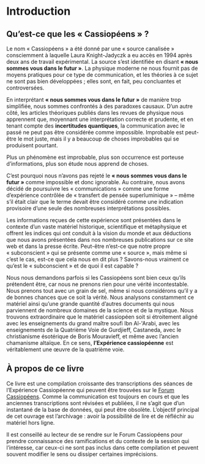 # Introduction

## Qu’est-ce que les « Cassiopéens » ?

Le nom « Cassiopéens » a été donné par une « source canalisée » consciemment à laquelle Laura Knight-Jadyczk a eu accès en 1994 après deux ans de travail expérimental. La source s’est identifiée en disant **« nous sommes vous dans le futur »**. La physique moderne ne nous fournit pas de moyens pratiques pour ce type de communication, et les théories à ce sujet ne sont pas bien développées ; elles sont, en fait, peu concluantes et controversées.

En interprétant **« nous sommes vous dans le futur »** de manière trop simplifiée, nous sommes confrontés à des paradoxes causaux. D’un autre côté, les articles théoriques publiés dans les revues de physique nous apprennent que, moyennant une interprétation correcte et prudente, et en tenant compte des **incertitudes quantiques**, la communication avec le passé ne peut pas être considérée comme impossible. Improbable est peut-être le mot juste, mais il y a beaucoup de choses improbables qui se produisent pourtant.

Plus un phénomène est improbable, plus son occurrence est porteuse d’informations, plus son étude nous apprend de choses.

C’est pourquoi nous n’avons pas rejeté le **« nous sommes vous dans le futur »** comme impossible et donc ignorable. Au contraire, nous avons décidé de poursuivre les « communications » comme une forme d’expérience contrôlée de « transfert de pensée superluminique » – même s’il était clair que le terme devait être considéré comme une indication provisoire d’une seule des nombreuses interprétations possibles.

Les informations reçues de cette expérience sont présentées dans le contexte d’un vaste matériel historique, scientifique et métaphysique et offrent les indices qui ont conduit à la vision du monde et aux déductions que nous avons présentées dans nos nombreuses publications sur ce site web et dans la presse écrite. Peut-être n’est-ce que notre propre « subconscient » qui se présente comme une « source », mais même si c’est le cas, est-ce que cela nous en dit plus ? Savons-nous vraiment ce qu’est le « subconscient » et de quoi il est capable ?

Nous nous demandons parfois si les Cassiopéens sont bien ceux qu’ils prétendent être, car nous ne prenons rien pour une vérité incontestable. Nous prenons tout avec un grain de sel, même si nous considérons qu’il y a de bonnes chances que ce soit la vérité. Nous analysons constamment ce matériel ainsi qu’une grande quantité d’autres documents qui nous parviennent de nombreux domaines de la science et de la mystique. Nous trouvons extraordinaire que le matériel cassiopéen soit si étroitement aligné avec les enseignements du grand maître soufi Ibn Al-'Arabi, avec les enseignements de la Quatrième Voie de Gurdjieff, Castaneda, avec le christianisme ésotérique de Boris Mouravieff, et même avec l’ancien chamanisme altaïque. En ce sens, **l’Expérience cassiopéenne** est véritablement une œuvre de la quatrième voie.

## À propos de ce livre

Ce livre est une compilation croissante des transcriptions des séances de l’Expérience Cassiopéenne qui peuvent être trouvées sur le [Forum Cassiopéens](https://cassiopaea.org/forum/threads/seances-des-cassiopeens-par-date.39906/). Comme la communication est toujours en cours et que les anciennes transcriptions sont révisées et publiées, il ne s’agit que d’un instantané de la base de données, qui peut être obsolète. L’objectif principal de cet ouvrage est l’archivage : avoir la possibilité de lire et de réfléchir au matériel hors ligne.

Il est conseillé au lecteur de se rendre sur le Forum Cassiopéens pour prendre connaissance des ramifications et du contexte de la session qui l’intéresse, car ceux-ci ne sont pas inclus dans cette compilation et peuvent souvent modifier le sens ou dissiper certaines imprécisions.
